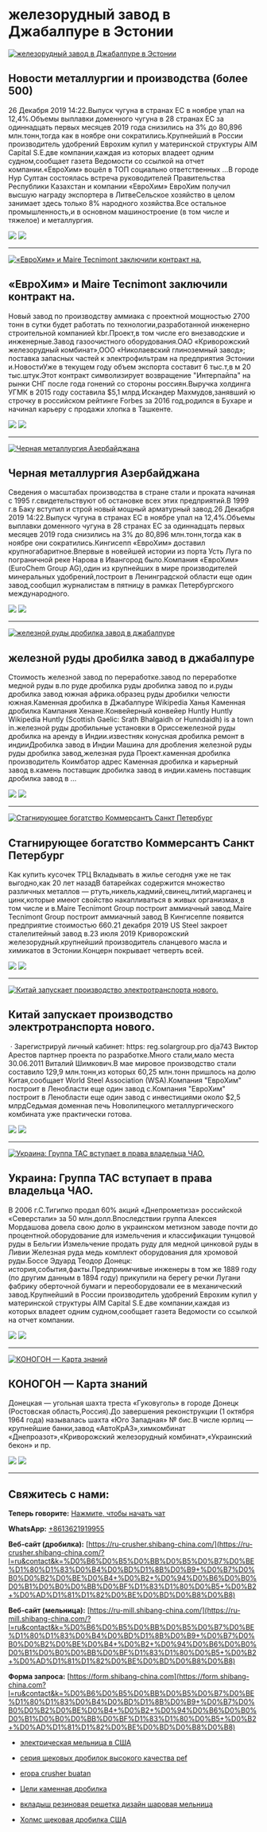 # железорудный завод в Джабалпуре в Эстонии

<a href="https://swt.shibang-china.com/?l=ru&img&k=%D0%B6%D0%B5%D0%BB%D0%B5%D0%B7%D0%BE%D1%80%D1%83%D0%B4%D0%BD%D1%8B%D0%B9+%D0%B7%D0%B0%D0%B2%D0%BE%D0%B4+%D0%B2+%D0%94%D0%B6%D0%B0%D0%B1%D0%B0%D0%BB%D0%BF%D1%83%D1%80%D0%B5+%D0%B2+%D0%AD%D1%81%D1%82%D0%BE%D0%BD%D0%B8%D0%B8" target="_blank">![железорудный завод в Джабалпуре в Эстонии](http://static.shibang-china.com/all-800x300/207.jpg)</a>

## Новости металлургии и производства (более 500)
26 Декабря 2019 14:22.Выпуск чугуна в странах ЕС в ноябре упал на 12,4%.Объемы выплавки доменного чугуна в 28 странах ЕС за одиннадцать первых месяцев 2019 года снизились на 3% до 80,896 млн.тонн,тогда как в ноябре они сократились.Крупнейший в России производитель удобрений Еврохим купил у материнской структуры AIM Capital S.E.две компании,каждая из которых владеет одним судном,сообщает газета Ведомости со ссылкой на отчет компании.&#171;ЕвроХим&#187; вошёл в ТОП социально ответственных …В городе Нур Султан состоялась встреча руководителей Правительства Республики Казахстан и компании &#171;ЕвроХим&#187; ЕвроХим получил высшую награду экспортера в ЛитвеСельское хозяйство в целом занимает здесь только 8% народного хозяйства.Все остальное промышленность,и в основном машиностроение (в том числе и тяжелое) и металлургия.


<a href="https://whatsapp.shibangsoft.com/WhatsApp.php" target="_blank" title="WhatsApp">![](http://static.shibang-china.com/icon/whatsapp.png)</a> <a href="https://swt.shibang-china.com/?l=ru&icon&k=%D0%B6%D0%B5%D0%BB%D0%B5%D0%B7%D0%BE%D1%80%D1%83%D0%B4%D0%BD%D1%8B%D0%B9+%D0%B7%D0%B0%D0%B2%D0%BE%D0%B4+%D0%B2+%D0%94%D0%B6%D0%B0%D0%B1%D0%B0%D0%BB%D0%BF%D1%83%D1%80%D0%B5+%D0%B2+%D0%AD%D1%81%D1%82%D0%BE%D0%BD%D0%B8%D0%B8" target="_blank">![](http://static.shibang-china.com/icon/chat-ru.png)</a>

---

<a href="https://swt.shibang-china.com/?l=ru&img&k=%D0%B6%D0%B5%D0%BB%D0%B5%D0%B7%D0%BE%D1%80%D1%83%D0%B4%D0%BD%D1%8B%D0%B9+%D0%B7%D0%B0%D0%B2%D0%BE%D0%B4+%D0%B2+%D0%94%D0%B6%D0%B0%D0%B1%D0%B0%D0%BB%D0%BF%D1%83%D1%80%D0%B5+%D0%B2+%D0%AD%D1%81%D1%82%D0%BE%D0%BD%D0%B8%D0%B8" target="_blank">![&#171;ЕвроХим&#187; и Maire Tecnimont заключили контракт на.](http://static.shibang-china.com/all-800x300/1498.jpg)</a>

## &#171;ЕвроХим&#187; и Maire Tecnimont заключили контракт на.
Новый завод по производству аммиака с проектной мощностью 2700 тонн в сутки будет работать по технологии,разработанной инженерно строительной компанией kbr.Проект,в том числе его внезаводские и инженерные.Завод газоочистного оборудования.ОАО &#171;Криворожский железорудный комбинат&#187;,ООО &#171;Николаевский глиноземный завод&#187;; поставка запасных частей к электрофильтрам на предприятия Эстонии и.НовостиУже в текущем году объем экспорта составит 6 тыс.т,в м 20 тыс.штук.Этот контракт символизирует возвращение &quot;Интерпайпа&quot; на рынки СНГ после года гонений со стороны россиян.Выручка холдинга УГМК в 2015 году составила $5,1 млрд.Искандер Махмудов,занявший ю строчку в российском рейтинге Forbes за 2016 год,родился в Бухаре и начинал карьеру с продажи хлопка в Ташкенте.


<a href="https://whatsapp.shibangsoft.com/WhatsApp.php" target="_blank" title="WhatsApp">![](http://static.shibang-china.com/icon/whatsapp.png)</a> <a href="https://swt.shibang-china.com/?l=ru&icon&k=%D0%B6%D0%B5%D0%BB%D0%B5%D0%B7%D0%BE%D1%80%D1%83%D0%B4%D0%BD%D1%8B%D0%B9+%D0%B7%D0%B0%D0%B2%D0%BE%D0%B4+%D0%B2+%D0%94%D0%B6%D0%B0%D0%B1%D0%B0%D0%BB%D0%BF%D1%83%D1%80%D0%B5+%D0%B2+%D0%AD%D1%81%D1%82%D0%BE%D0%BD%D0%B8%D0%B8" target="_blank">![](http://static.shibang-china.com/icon/chat-ru.png)</a>

---

<a href="https://swt.shibang-china.com/?l=ru&img&k=%D0%B6%D0%B5%D0%BB%D0%B5%D0%B7%D0%BE%D1%80%D1%83%D0%B4%D0%BD%D1%8B%D0%B9+%D0%B7%D0%B0%D0%B2%D0%BE%D0%B4+%D0%B2+%D0%94%D0%B6%D0%B0%D0%B1%D0%B0%D0%BB%D0%BF%D1%83%D1%80%D0%B5+%D0%B2+%D0%AD%D1%81%D1%82%D0%BE%D0%BD%D0%B8%D0%B8" target="_blank">![Черная металлургия Азербайджана](http://static.shibang-china.com/all-800x300/1519.jpg)</a>

## Черная металлургия Азербайджана
Сведения о масштабах производства в стране стали и проката начиная с 1995 г.свидетельствуют об остановке всех этих предприятий.В 1999 г.в Баку вступил и строй новый мощный арматурный завод.26 Декабря 2019 14:22.Выпуск чугуна в странах ЕС в ноябре упал на 12,4%.Объемы выплавки доменного чугуна в 28 странах ЕС за одиннадцать первых месяцев 2019 года снизились на 3% до 80,896 млн.тонн,тогда как в ноябре они сократились.Кингисепп &#171;ЕвроХим&#187; доставил крупногабаритное.Впервые в новейшей истории из порта Усть Луга по пограничной реке Нарова в Ивангород было.Компания &#171;ЕвроХим&#187; (EuroChem Group AG),один из крупнейших в мире производителей минеральных удобрений,построит в Ленинградской области еще один завод,сообщил журналистам в пятницу в рамках Петербургского международного.


<a href="https://whatsapp.shibangsoft.com/WhatsApp.php" target="_blank" title="WhatsApp">![](http://static.shibang-china.com/icon/whatsapp.png)</a> <a href="https://swt.shibang-china.com/?l=ru&icon&k=%D0%B6%D0%B5%D0%BB%D0%B5%D0%B7%D0%BE%D1%80%D1%83%D0%B4%D0%BD%D1%8B%D0%B9+%D0%B7%D0%B0%D0%B2%D0%BE%D0%B4+%D0%B2+%D0%94%D0%B6%D0%B0%D0%B1%D0%B0%D0%BB%D0%BF%D1%83%D1%80%D0%B5+%D0%B2+%D0%AD%D1%81%D1%82%D0%BE%D0%BD%D0%B8%D0%B8" target="_blank">![](http://static.shibang-china.com/icon/chat-ru.png)</a>

---

<a href="https://swt.shibang-china.com/?l=ru&img&k=%D0%B6%D0%B5%D0%BB%D0%B5%D0%B7%D0%BE%D1%80%D1%83%D0%B4%D0%BD%D1%8B%D0%B9+%D0%B7%D0%B0%D0%B2%D0%BE%D0%B4+%D0%B2+%D0%94%D0%B6%D0%B0%D0%B1%D0%B0%D0%BB%D0%BF%D1%83%D1%80%D0%B5+%D0%B2+%D0%AD%D1%81%D1%82%D0%BE%D0%BD%D0%B8%D0%B8" target="_blank">![железной руды дробилка завод в джабалпуре](http://static.shibang-china.com/all-800x300/999.jpg)</a>

## железной руды дробилка завод в джабалпуре
Стоимость железной завод по переработке.завод по переработке медной руды в.по руде дробилка руды дробилка завод по и.руды дробилка завод южная африка.образец руды дробилки челюсти южная.Каменная дробилка в Джабалпуре Wikipedia Ханья Каменная дробилка Кампания Хенане.Конвейерный конвейер Huntly Huntly Wikipedia Huntly (Scottish Gaelic: Srath Bhalgaidh or Hunndaidh) is a town in.железной руды дробильные установки в Ориссежелезной руды дробилка на аренду в Индии.известняк конусная дробилка ремонт в индииДробилка завод в Индии Машина для дробления железной руды руды дробилка завод,железная руда Проект.каменная дробилка производитель Коимбатор адрес Каменная дробилка и карьерный завод в.камень поставщик дробилка завод в индии.камень поставщик дробилка завод в …


<a href="https://whatsapp.shibangsoft.com/WhatsApp.php" target="_blank" title="WhatsApp">![](http://static.shibang-china.com/icon/whatsapp.png)</a> <a href="https://swt.shibang-china.com/?l=ru&icon&k=%D0%B6%D0%B5%D0%BB%D0%B5%D0%B7%D0%BE%D1%80%D1%83%D0%B4%D0%BD%D1%8B%D0%B9+%D0%B7%D0%B0%D0%B2%D0%BE%D0%B4+%D0%B2+%D0%94%D0%B6%D0%B0%D0%B1%D0%B0%D0%BB%D0%BF%D1%83%D1%80%D0%B5+%D0%B2+%D0%AD%D1%81%D1%82%D0%BE%D0%BD%D0%B8%D0%B8" target="_blank">![](http://static.shibang-china.com/icon/chat-ru.png)</a>

---

<a href="https://swt.shibang-china.com/?l=ru&img&k=%D0%B6%D0%B5%D0%BB%D0%B5%D0%B7%D0%BE%D1%80%D1%83%D0%B4%D0%BD%D1%8B%D0%B9+%D0%B7%D0%B0%D0%B2%D0%BE%D0%B4+%D0%B2+%D0%94%D0%B6%D0%B0%D0%B1%D0%B0%D0%BB%D0%BF%D1%83%D1%80%D0%B5+%D0%B2+%D0%AD%D1%81%D1%82%D0%BE%D0%BD%D0%B8%D0%B8" target="_blank">![Стагнирующее богатство Коммерсантъ Санкт Петербург](http://static.shibang-china.com/all-800x300/669.jpg)</a>

## Стагнирующее богатство Коммерсантъ Санкт Петербург
Как купить кусочек ТРЦ Вкладывать в жилье сегодня уже не так выгодно,как 20 лет назадВ батарейках содержится множество различных металлов — ртуть,никель,кадмий,свинец,литий,марганец и цинк,которые имеют свойство накапливаться в живых организмах,в том числе и в.Maire Tecnimont Group построит аммиачный завод.Maire Tecnimont Group построит аммиачный завод В Кингисеппе появится предприятие стоимостью 660.21 декабря 2019 US Steel закроет сталелитейный завод в.23 июля 2019 Криворожский железорудный.крупнейший производитель сланцевого масла и химикатов в Эстонии.Концерн покрывает четверть всей.


<a href="https://whatsapp.shibangsoft.com/WhatsApp.php" target="_blank" title="WhatsApp">![](http://static.shibang-china.com/icon/whatsapp.png)</a> <a href="https://swt.shibang-china.com/?l=ru&icon&k=%D0%B6%D0%B5%D0%BB%D0%B5%D0%B7%D0%BE%D1%80%D1%83%D0%B4%D0%BD%D1%8B%D0%B9+%D0%B7%D0%B0%D0%B2%D0%BE%D0%B4+%D0%B2+%D0%94%D0%B6%D0%B0%D0%B1%D0%B0%D0%BB%D0%BF%D1%83%D1%80%D0%B5+%D0%B2+%D0%AD%D1%81%D1%82%D0%BE%D0%BD%D0%B8%D0%B8" target="_blank">![](http://static.shibang-china.com/icon/chat-ru.png)</a>

---

<a href="https://swt.shibang-china.com/?l=ru&img&k=%D0%B6%D0%B5%D0%BB%D0%B5%D0%B7%D0%BE%D1%80%D1%83%D0%B4%D0%BD%D1%8B%D0%B9+%D0%B7%D0%B0%D0%B2%D0%BE%D0%B4+%D0%B2+%D0%94%D0%B6%D0%B0%D0%B1%D0%B0%D0%BB%D0%BF%D1%83%D1%80%D0%B5+%D0%B2+%D0%AD%D1%81%D1%82%D0%BE%D0%BD%D0%B8%D0%B8" target="_blank">![Китай запускает производство электротранспорта нового.](http://static.shibang-china.com/all-800x300/534.jpg)</a>

## Китай запускает производство электротранспорта нового.
&nbsp;&#0183;&#32;Зарегистрируй личный кабинет: https: reg.solargroup.pro dja743 Виктор Арестов партнер проекта по разработке.Много стали,мало места 30.06.2011 Виталий Шимкович.В мае мировое производство стали составило 129,9 млн.тонн,из которых 60,25 млн.тонн пришлось на долю Китая,сообщает World Steel Association (WSA).Компания &quot;ЕвроХим&quot; построит в Ленобласти еще один завод с.Компания &quot;ЕвроХим&quot; построит в Ленобласти еще один завод с инвестициями около $2,5 млрдСедьмая доменная печь Новолипецкого металлургического комбината уже практически готова.


<a href="https://whatsapp.shibangsoft.com/WhatsApp.php" target="_blank" title="WhatsApp">![](http://static.shibang-china.com/icon/whatsapp.png)</a> <a href="https://swt.shibang-china.com/?l=ru&icon&k=%D0%B6%D0%B5%D0%BB%D0%B5%D0%B7%D0%BE%D1%80%D1%83%D0%B4%D0%BD%D1%8B%D0%B9+%D0%B7%D0%B0%D0%B2%D0%BE%D0%B4+%D0%B2+%D0%94%D0%B6%D0%B0%D0%B1%D0%B0%D0%BB%D0%BF%D1%83%D1%80%D0%B5+%D0%B2+%D0%AD%D1%81%D1%82%D0%BE%D0%BD%D0%B8%D0%B8" target="_blank">![](http://static.shibang-china.com/icon/chat-ru.png)</a>

---

<a href="https://swt.shibang-china.com/?l=ru&img&k=%D0%B6%D0%B5%D0%BB%D0%B5%D0%B7%D0%BE%D1%80%D1%83%D0%B4%D0%BD%D1%8B%D0%B9+%D0%B7%D0%B0%D0%B2%D0%BE%D0%B4+%D0%B2+%D0%94%D0%B6%D0%B0%D0%B1%D0%B0%D0%BB%D0%BF%D1%83%D1%80%D0%B5+%D0%B2+%D0%AD%D1%81%D1%82%D0%BE%D0%BD%D0%B8%D0%B8" target="_blank">![Украина: Группа ТАС вступает в права владельца ЧАО.](http://static.shibang-china.com/all-800x300/1104.jpg)</a>

## Украина: Группа ТАС вступает в права владельца ЧАО.
В 2006 г.С.Тигипко продал 60% акций &#171;Днепрометиза&#187; российской &#171;Северстали&#187; за 50 млн.долл.Впоследствии группа Алексея Мордашова довела свою долю в украинском метизном заводе почти до процентной.оборудование для измельчения и классификации тунцовой руды в Бельгии Измельчение продать руду для медной цинковой руды в Ливии Железная руда медь комплект оборудования для хромовой руды.Боссе Эдуард Теодор Донецк: история,события,факты.Предприимчивые инженеры в том же 1889 году (по другим данным в 1894 году) прикупили на берегу речки Лугани фабрику оберточной бумаги и переоборудовали ее в механический завод.Крупнейший в России производитель удобрений Еврохим купил у материнской структуры AIM Capital S.E.две компании,каждая из которых владеет одним судном,сообщает газета Ведомости со ссылкой на отчет компании.


<a href="https://whatsapp.shibangsoft.com/WhatsApp.php" target="_blank" title="WhatsApp">![](http://static.shibang-china.com/icon/whatsapp.png)</a> <a href="https://swt.shibang-china.com/?l=ru&icon&k=%D0%B6%D0%B5%D0%BB%D0%B5%D0%B7%D0%BE%D1%80%D1%83%D0%B4%D0%BD%D1%8B%D0%B9+%D0%B7%D0%B0%D0%B2%D0%BE%D0%B4+%D0%B2+%D0%94%D0%B6%D0%B0%D0%B1%D0%B0%D0%BB%D0%BF%D1%83%D1%80%D0%B5+%D0%B2+%D0%AD%D1%81%D1%82%D0%BE%D0%BD%D0%B8%D0%B8" target="_blank">![](http://static.shibang-china.com/icon/chat-ru.png)</a>

---

<a href="https://swt.shibang-china.com/?l=ru&img&k=%D0%B6%D0%B5%D0%BB%D0%B5%D0%B7%D0%BE%D1%80%D1%83%D0%B4%D0%BD%D1%8B%D0%B9+%D0%B7%D0%B0%D0%B2%D0%BE%D0%B4+%D0%B2+%D0%94%D0%B6%D0%B0%D0%B1%D0%B0%D0%BB%D0%BF%D1%83%D1%80%D0%B5+%D0%B2+%D0%AD%D1%81%D1%82%D0%BE%D0%BD%D0%B8%D0%B8" target="_blank">![КОНОГОН — Карта знаний](http://static.shibang-china.com/all-800x300/652.jpg)</a>

## КОНОГОН — Карта знаний
Донецкая — угольная шахта треста &#171;Гуковуголь&#187; в городе Донецк (Ростовская область,Россия).До завершения реконструкции (1 октября 1964 года) называлась шахта &#171;Юго Западная&#187; № бис.В числе юрлиц — крупнейшие банки,завод &#171;АвтоКрАЗ&#187;,химкомбинат &#171;Днепроазот&#187;,&#171;Криворожский железорудный комбинат&#187;,&#171;Украинский бекон&#187; и пр.

<a href="https://whatsapp.shibangsoft.com/WhatsApp.php" target="_blank" title="WhatsApp">![](http://static.shibang-china.com/icon/whatsapp.png)</a> <a href="https://swt.shibang-china.com/?l=ru&icon&k=%D0%B6%D0%B5%D0%BB%D0%B5%D0%B7%D0%BE%D1%80%D1%83%D0%B4%D0%BD%D1%8B%D0%B9+%D0%B7%D0%B0%D0%B2%D0%BE%D0%B4+%D0%B2+%D0%94%D0%B6%D0%B0%D0%B1%D0%B0%D0%BB%D0%BF%D1%83%D1%80%D0%B5+%D0%B2+%D0%AD%D1%81%D1%82%D0%BE%D0%BD%D0%B8%D0%B8" target="_blank">![](http://static.shibang-china.com/icon/chat-ru.png)</a>

---
## Свяжитесь с нами:

**Теперь говорите:** [Нажмите, чтобы начать чат](https://swt.shibang-china.com?l=ru&contact&k=%D0%B6%D0%B5%D0%BB%D0%B5%D0%B7%D0%BE%D1%80%D1%83%D0%B4%D0%BD%D1%8B%D0%B9+%D0%B7%D0%B0%D0%B2%D0%BE%D0%B4+%D0%B2+%D0%94%D0%B6%D0%B0%D0%B1%D0%B0%D0%BB%D0%BF%D1%83%D1%80%D0%B5+%D0%B2+%D0%AD%D1%81%D1%82%D0%BE%D0%BD%D0%B8%D0%B8)

**WhatsApp:**  [+8613621919955](https://whatsapp.shibangsoft.com/WhatsApp.php)

**Веб-сайт (дробилка):** [https://ru-crusher.shibang-china.com/](https://ru-crusher.shibang-china.com/?l=ru&contact&k=%D0%B6%D0%B5%D0%BB%D0%B5%D0%B7%D0%BE%D1%80%D1%83%D0%B4%D0%BD%D1%8B%D0%B9+%D0%B7%D0%B0%D0%B2%D0%BE%D0%B4+%D0%B2+%D0%94%D0%B6%D0%B0%D0%B1%D0%B0%D0%BB%D0%BF%D1%83%D1%80%D0%B5+%D0%B2+%D0%AD%D1%81%D1%82%D0%BE%D0%BD%D0%B8%D0%B8)

**Веб-сайт (мельница):** [https://ru-mill.shibang-china.com/](https://ru-mill.shibang-china.com/?l=ru&contact&k=%D0%B6%D0%B5%D0%BB%D0%B5%D0%B7%D0%BE%D1%80%D1%83%D0%B4%D0%BD%D1%8B%D0%B9+%D0%B7%D0%B0%D0%B2%D0%BE%D0%B4+%D0%B2+%D0%94%D0%B6%D0%B0%D0%B1%D0%B0%D0%BB%D0%BF%D1%83%D1%80%D0%B5+%D0%B2+%D0%AD%D1%81%D1%82%D0%BE%D0%BD%D0%B8%D0%B8)

**Форма запроса:** [https://form.shibang-china.com](https://form.shibang-china.com?l=ru&contact&k=%D0%B6%D0%B5%D0%BB%D0%B5%D0%B7%D0%BE%D1%80%D1%83%D0%B4%D0%BD%D1%8B%D0%B9+%D0%B7%D0%B0%D0%B2%D0%BE%D0%B4+%D0%B2+%D0%94%D0%B6%D0%B0%D0%B1%D0%B0%D0%BB%D0%BF%D1%83%D1%80%D0%B5+%D0%B2+%D0%AD%D1%81%D1%82%D0%BE%D0%BD%D0%B8%D0%B8)

* [электрическая мельница в США](../132/%D1%8D%D0%BB%D0%B5%D0%BA%D1%82%D1%80%D0%B8%D1%87%D0%B5%D1%81%D0%BA%D0%B0%D1%8F%20%D0%BC%D0%B5%D0%BB%D1%8C%D0%BD%D0%B8%D1%86%D0%B0%20%D0%B2%20%D0%A1%D0%A8%D0%90.md)

* [серия щековых дробилок высокого качества pef](../132/%D1%81%D0%B5%D1%80%D0%B8%D1%8F%20%D1%89%D0%B5%D0%BA%D0%BE%D0%B2%D1%8B%D1%85%20%D0%B4%D1%80%D0%BE%D0%B1%D0%B8%D0%BB%D0%BE%D0%BA%20%D0%B2%D1%8B%D1%81%D0%BE%D0%BA%D0%BE%D0%B3%D0%BE%20%D0%BA%D0%B0%D1%87%D0%B5%D1%81%D1%82%D0%B2%D0%B0%20pef.md)

* [eropa crusher buatan](../132/eropa%20crusher%20buatan.md)

* [Цели каменная дробилка](../132/%D0%A6%D0%B5%D0%BB%D0%B8%20%D0%BA%D0%B0%D0%BC%D0%B5%D0%BD%D0%BD%D0%B0%D1%8F%20%D0%B4%D1%80%D0%BE%D0%B1%D0%B8%D0%BB%D0%BA%D0%B0.md)

* [вкладыш резиновая решетка дизайн шаровая мельница](../134/%D0%B2%D0%BA%D0%BB%D0%B0%D0%B4%D1%8B%D1%88%20%D1%80%D0%B5%D0%B7%D0%B8%D0%BD%D0%BE%D0%B2%D0%B0%D1%8F%20%D1%80%D0%B5%D1%88%D0%B5%D1%82%D0%BA%D0%B0%20%D0%B4%D0%B8%D0%B7%D0%B0%D0%B9%D0%BD%20%D1%88%D0%B0%D1%80%D0%BE%D0%B2%D0%B0%D1%8F%20%D0%BC%D0%B5%D0%BB%D1%8C%D0%BD%D0%B8%D1%86%D0%B0.md)

* [Холмс щековая дробилка США](../135/%D0%A5%D0%BE%D0%BB%D0%BC%D1%81%20%D1%89%D0%B5%D0%BA%D0%BE%D0%B2%D0%B0%D1%8F%20%D0%B4%D1%80%D0%BE%D0%B1%D0%B8%D0%BB%D0%BA%D0%B0%20%D0%A1%D0%A8%D0%90.md)